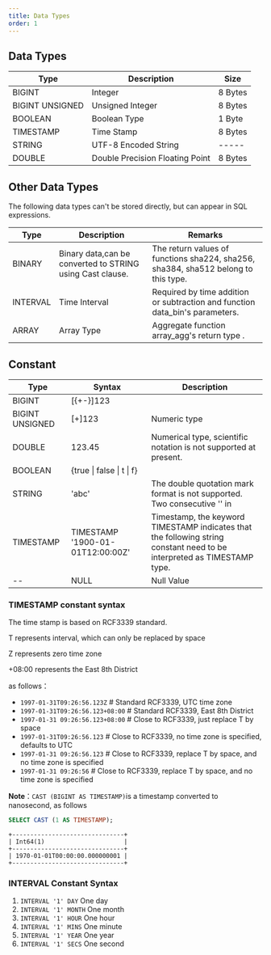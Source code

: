```yaml
---
title: Data Types
order: 1
---
```


## Data Types

| Type             | Description              | Size  |
|-----------------| ----------------- | ----- |
| BIGINT          | Integer             | 8 Bytes |
| BIGINT UNSIGNED | Unsigned Integer        | 8 Bytes |
| BOOLEAN         | Boolean Type          | 1 Byte |
| TIMESTAMP       | Time Stamp           | 8 Bytes |
| STRING          | UTF-8 Encoded String | ----- |
| DOUBLE          | Double Precision Floating Point      | 8 Bytes |

## Other Data Types

The following data types can't be stored directly, but can appear in SQL expressions.

| Type | Description | Remarks                                         |
|----------|-------------|--------------------------------------------|
| BINARY | Binary data,can be converted to STRING using Cast clause. | The return values of functions sha224, sha256, sha384, sha512 belong to this type. |
| INTERVAL | Time Interval | Required by time addition or subtraction and function data_bin's parameters.                      |
|ARRAY | Array Type | Aggregate function array_agg's return type .                        |

## Constant

| Type             | Syntax                                    | Description                                                                               |
|-----------------|---------------------------------------|-----------------------------------------------------------------------------------|
| BIGINT          | \[{+\-}\]123                          |                                                                                   |     Numeric type                |
| BIGINT UNSIGNED | \[+]123                               | Numeric type                                                                              |
| DOUBLE          | 123.45                                | Numerical type, scientific notation is not supported at present.                                                                  |
| BOOLEAN         | {true &#124; false &#124; t &#124; f} |                                                                                   |
| STRING          | 'abc'                                 | The double quotation mark format is not supported. Two consecutive '' in                                                             |
| TIMESTAMP       | TIMESTAMP '1900-01-01T12:00:00Z'      | Timestamp, the keyword TIMESTAMP indicates that the following string constant need to be interpreted as TIMESTAMP type.|
| --              | NULL                                  | Null Value                                                                                |

### TIMESTAMP constant syntax
The time stamp is based on RCF3339 standard.

T represents interval, which can only be replaced by space

Z represents zero time zone

+08:00 represents the East 8th District

as follows：
- `1997-01-31T09:26:56.123Z` # Standard RCF3339, UTC time zone
- `1997-01-31T09:26:56.123+08:00` # Standard RCF3339, East 8th District
- `1997-01-31 09:26:56.123+08:00` # Close to RCF3339, just replace T by space 
- `1997-01-31T09:26:56.123` # Close to RCF3339, no time zone is specified, defaults to UTC
- `1997-01-31 09:26:56.123` # Close to RCF3339, replace T by space, and no time zone is specified 
- `1997-01-31 09:26:56`     # Close to RCF3339, replace T by space, and no time zone is specified

**Note**：`CAST (BIGINT AS TIMESTAMP)`is a timestamp converted to nanosecond, as follows

```sql
SELECT CAST (1 AS TIMESTAMP);
```
    +-------------------------------+
    | Int64(1)                      |
    +-------------------------------+
    | 1970-01-01T00:00:00.000000001 |
    +-------------------------------+

### INTERVAL Constant Syntax

1. `INTERVAL '1' DAY` One day
2. `INTERVAL '1' MONTH` One month
3. `INTERVAL '1' HOUR` One hour
4. `INTERVAL '1' MINS` One minute
5. `INTERVAL '1' YEAR` One year
6. `INTERVAL '1' SECS` One second
